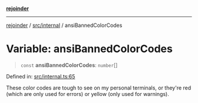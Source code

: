[**rejoinder**](../../../README.md)

***

[rejoinder](../../../README.md) / [src/internal](../README.md) / ansiBannedColorCodes

# Variable: ansiBannedColorCodes

> `const` **ansiBannedColorCodes**: `number`[]

Defined in: [src/internal.ts:65](https://github.com/Xunnamius/rejoinder/blob/03e489ef814eb76375bd7c5b909232208414323d/src/internal.ts#L65)

These color codes are tough to see on my personal terminals, or they're red (which are only used for errors) or yellow (only used for warnings).
